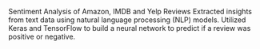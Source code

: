 
Sentiment Analysis of Amazon, IMDB and Yelp Reviews
Extracted insights from text data using natural language processing (NLP) models. Utilized Keras and TensorFlow to build a neural network to predict if a review was positive or negative.
